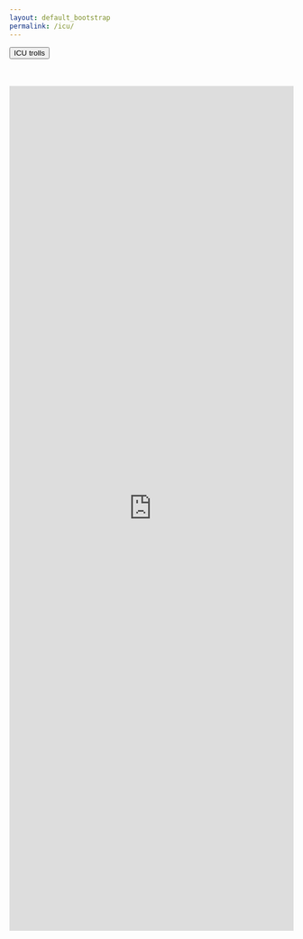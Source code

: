 ```yaml
---
layout: default_bootstrap
permalink: /icu/
---
```

<button class="btn btn-danger center-block" type="button">ICU trolls</button>
<br>
<br>
<br>
<iframe src="https://drive.google.com/embeddedfolderview?id=1_JPJIqtd5Ol1_R9lFrYzVcSJngTdeR-W#grid" width="100%" height="1500" frameborder="0"></iframe>
